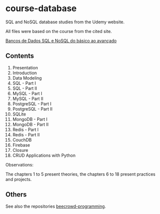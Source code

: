 # course-database

SQL and NoSQL database studies from the Udemy website.

All files were based on the course from the cited site.

[Bancos de Dados SQL e NoSQL do básico ao avançado](https://www.udemy.com/course/curso-de-banco-de-dados-do-basico-ao-avancado/)

## Contents

1. Presentation
2. Introduction
3. Data Modeling
4. SQL - Part I
5. SQL - Part II
6. MySQL - Part I
7. MySQL - Part II
8. PostgreSQL - Part I
9. PostgreSQL - Part II
10. SQLite
11. MongoDB - Part I 
12. MongoDB - Part II
13. Redis - Part I
14. Redis - Part II
15. CouchDB
16. Firebase
17. Closure
18. CRUD Applications with Python

Observations:

The chapters 1 to 5 present theories, the chapters 6 to 18 present practices and projects.

## Others

See also the repositories [beecrowd-programming](https://github.com/thiagoneye/beecrowd-programming).
